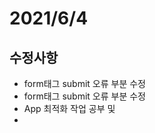 
# 2021/6/4
## 수정사항
<ul> <li>form태그 submit 오류 부분 수정</li> 
  <li>form태그 submit 오류 부분 수정</li> 
  <li>App 최적화 작업 공부 및 <li>
</ul>
